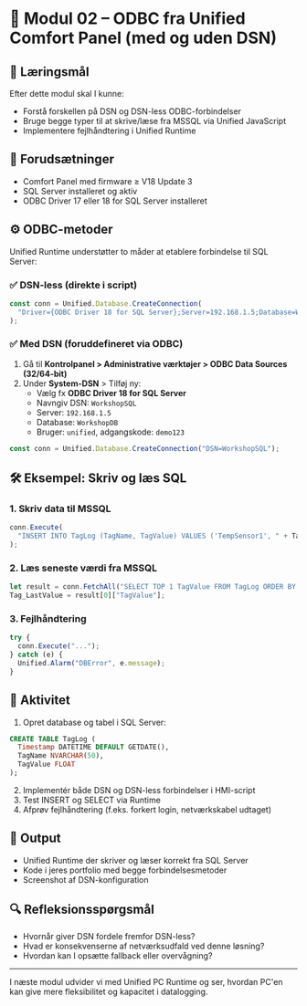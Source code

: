 # 🧩 Modul 02 – ODBC fra Unified Comfort Panel (med og uden DSN)

## 🎯 Læringsmål
Efter dette modul skal I kunne:
- Forstå forskellen på DSN og DSN-less ODBC-forbindelser
- Bruge begge typer til at skrive/læse fra MSSQL via Unified JavaScript
- Implementere fejlhåndtering i Unified Runtime

## 🧠 Forudsætninger
- Comfort Panel med firmware ≥ V18 Update 3
- SQL Server installeret og aktiv
- ODBC Driver 17 eller 18 for SQL Server installeret

## ⚙️ ODBC-metoder
Unified Runtime understøtter to måder at etablere forbindelse til SQL Server:

### ✅ DSN-less (direkte i script)
```javascript
const conn = Unified.Database.CreateConnection(
  "Driver={ODBC Driver 18 for SQL Server};Server=192.168.1.5;Database=WorkshopDB;Uid=unified;Pwd=demo123;Encrypt=no;"
);
```

### ✅ Med DSN (foruddefineret via ODBC)
1. Gå til **Kontrolpanel > Administrative værktøjer > ODBC Data Sources (32/64-bit)**
2. Under **System-DSN** > Tilføj ny:
   - Vælg fx **ODBC Driver 18 for SQL Server**
   - Navngiv DSN: `WorkshopSQL`
   - Server: `192.168.1.5`
   - Database: `WorkshopDB`
   - Bruger: `unified`, adgangskode: `demo123`

```javascript
const conn = Unified.Database.CreateConnection("DSN=WorkshopSQL");
```

## 🛠️ Eksempel: Skriv og læs SQL

### 1. Skriv data til MSSQL
```javascript
conn.Execute(
  "INSERT INTO TagLog (TagName, TagValue) VALUES ('TempSensor1', " + Tag_TempSensor1 + ")"
);
```

### 2. Læs seneste værdi fra MSSQL
```javascript
let result = conn.FetchAll("SELECT TOP 1 TagValue FROM TagLog ORDER BY Timestamp DESC");
Tag_LastValue = result[0]["TagValue"];
```

### 3. Fejlhåndtering
```javascript
try {
  conn.Execute("...");
} catch (e) {
  Unified.Alarm("DBError", e.message);
}
```

## 📂 Aktivitet
1. Opret database og tabel i SQL Server:
```sql
CREATE TABLE TagLog (
  Timestamp DATETIME DEFAULT GETDATE(),
  TagName NVARCHAR(50),
  TagValue FLOAT
);
```
2. Implementér både DSN og DSN-less forbindelser i HMI-script
3. Test INSERT og SELECT via Runtime
4. Afprøv fejlhåndtering (f.eks. forkert login, netværkskabel udtaget)

## 📌 Output
- Unified Runtime der skriver og læser korrekt fra SQL Server
- Kode i jeres portfolio med begge forbindelsesmetoder
- Screenshot af DSN-konfiguration

## 🔍 Refleksionsspørgsmål
- Hvornår giver DSN fordele fremfor DSN-less?
- Hvad er konsekvenserne af netværksudfald ved denne løsning?
- Hvordan kan I opsætte fallback eller overvågning?

---

I næste modul udvider vi med Unified PC Runtime og ser, hvordan PC'en kan give mere fleksibilitet og kapacitet i datalogging.

